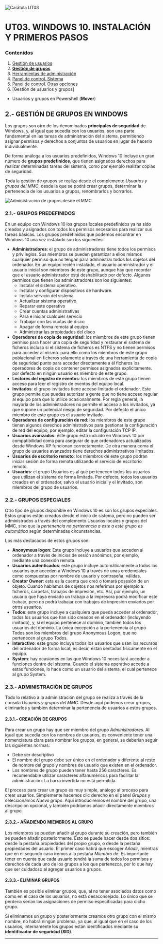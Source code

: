 ![Carátula UT03](imgs/caratula_ut03.png)

# UT03. WINDOWS 10. INSTALACIÓN Y PRIMEROS PASOS

### Contenidos

1. [Gestión de usuarios](01_usuarios.md)
2. [**Gestión de grupos**](02_grupos.md)
3. [Herramientas de administración](03_herramientas_administración.md)
4. [Panel de control. Sistema](04_sistema.md)
5. [Panel de control. Otras opciones](05_otras_opciones.md)
6. [Gestión de usuarios y grupos]
- Usuarios y grupos en Powershell (**Mover**)

## 2.- GESTIÓN DE GRUPOS EN WINDOWS

Los grupos son otro de los denominados **principales de seguridad** de Windows, y, al igual que sucedía con los usuarios, son una parte fundamental en las tareas de administración del sistema, permitiendo asignar permisos y derechos a conjuntos de usuarios en lugar de hacerlo individualmente.

De forma análoga a los usuarios predefinidos, Windows 10 incluye un gran número de **grupos predefinidos**, que tienen asignados derechos para realizar determinadas tareas del sistema, como por ejemplo realizar copias de seguridad.

Toda la gestión de grupos se realiza desde el complemento *Usuarios y grupos del MMC*, desde la que se podrá crear grupos, determinar la pertenencia de los usuarios a grupos, renombrarlos y borrarlos.

![Administración de grupos desde el MMC](imgs/grupos_mmc.png)


### 2.1.- GRUPOS PREDEFINIDOS

En un equipo con Windows 10 los grupos locales predefinidos ya ha sido creados y asignados con todos los permisos necesarios para realizar sus tareas básicas. Los grupos predefinidos que podemos encontrar en Windows 10 una vez instalado son los siguientes: 

- **Administradores**: el grupo de administradores tiene todos los permisos y privilegios. Sus miembros se pueden garantizar a ellos mismos cualquier permiso que no tengan para administrar todos los objetos del ordenador. En un equipo recién instalado, el usuario administrador y el usuario inicial son miembros de este grupo, aunque hay que recordar que el usuario administrador está deshabilitado por defecto. Algunos permisos que tienen los administradores son los siguientes:
    - Instalar el sistema operativo.
    - Instalar y configurar dispositivos de hardware.
    - Instala servicio del sistema 
    - Actualizar sistema operativo.
    - Reparar este operativo 
    - Crear cuentas administrativas 
    - Para e iniciar cualquier servicio 
    - Trabajar con las cuotas de disco 
    - Apagar de forma remota al equipo 
    - Administrar las propiedades del disco 
- **Operadores de copia de seguridad**: los miembros de este grupo tienen permiso para hacer una copia de seguridad y restaurar el sistema de ficheros incluso si el sistema de ficheros es NTFS y no tienen permisos para acceder al mismo. para ello como los miembros de este grupo poblacional en ficheros solamente a través de una herramienta de copia de seguridad punto para acceder directamente a él ficheros los operadores de copia de contener permisos asignados explícitamente. por defecto en ningún usuario es miembro de este grupo. 
- **Lectores del registro de eventos**: los miembros de este grupo tienen acceso para leer el registro de eventos del equipo local.
- **Invitados**: el grupo invitados tiene acceso limitado el ordenador. Este grupo permite que puedas autorizar a gente que no tiene acceso regular al equipo para que lo utilice ocasionalmente. Por regla general, la mayoría de los administradores no permite el acceso a los invitados, ya que supone un potencial riesgo de seguridad. Por defecto el único miembro de este grupo es el usuario invitado. 
- **Operadores de configuración de red**: los miembros de este grupo tienen algunos derechos administrativos para gestionar la configuración de red del equipo, por ejemplo, editar la configuración TCP IP. 
- **Usuarios avanzados**: este grupo está incluido en Windows 10 por compatibilidad coma para asegurar de que ordenadores actualizados desde Windows XP funcionan correctamente. De otra manera coma el grupo de usuarios avanzados tiene derechos administrativos limitados. 
- **Usuarios de escritorio remoto**: los miembros de este grupo podrán iniciar sesión de forma remota utilizando el servicio de escritorio remoto. 
- **Usuarios**: el grupo Usuarios es al que pertenecen todos los usuarios que utilizan el sistema de forma limitada. Por defecto, todos los usuarios creados en el ordenador, salvo el usuario inicial y el Invitado, son miembros del grupo de usuarios.


### 2.2.- GRUPOS ESPECIALES

Otro tipo de grupos disponible en Windows 10 es son los grupos especiales. Estos grupos están creados desde el inicio de sistema, pero no pueden ser administrados a través del complemento Usuarios locales y grupos del MMC, sino que la _pertenencia no pertenencia a este a este grupo es automática_ según determinadas circunstancias.

Los más destacados de estos grupos son: 

- **Anonymous logon**: Este grupo incluye a usuarios que acceden al ordenador a través de inicios de sesión anónimos, por ejemplo, mediante una conexión remota. 
- **Usuarios autenticados**: este grupo incluye automáticamente a todos los usuarios que acceden a Windows 10 a través de unas credenciales como compuestas por nombre de usuario y contraseña, válidas. 
- **Creator Owner**: esta es la cuenta que creó o tomará posesión de un objeto. Cuando hablamos de objetos nos referimos por ejemplo a: ficheros, carpetas, trabajos de impresión, etc. Así, por ejemplo, un usuario que haya enviado un trabajo a la impresora podrá modificar este trabajo, pero no podrá trabajar con trabajos de impresión enviados por otros usuarios. 
- **Todos**: este grupo incluye a cualquiera que pueda acceder al ordenador, todos los usuarios que han sido creados en el ordenador (incluyendo invitado), y, si el equipo pertenece al dominio, también todos los usuarios del dominio. La única excepción a la pertenencia al grupo Todos son los miembros del grupo Anonymous Logon, que no pertenecen al grupo Todos. 
- **Interactivo**: este grupo incluye todos los usuarios que usan los recursos del ordenador de forma local, es decir, están sentados físicamente en el equipo.
- **System**:  hay ocasiones en las que Windows 10 necesitará acceder a funciones dentro del sistema. Cuando el sistema operativo accede a estas funciones, lo hace como un usuario del sistema, el cual pertenece al grupo System.


### 2.3.- ADMINISTRACIÓN DE GRUPOS 

Todo lo relativo a la administración del grupo se realiza a través de la consola *Usuarios y grupos del MMC*. Desde aquí podemos crear grupos, eliminarlos y también determinar la pertenencia de usuarios a estos grupos. 


#### 2.3.1.- CREACIÓN DE GRUPOS 

Para crear un grupo hay que ser miembro del grupo *Administradores*. Al igual que sucedía con los nombres de usuarios, es conveniente tener una nomenclatura clara para nombrar los grupos, en general, se deberían seguir las siguientes normas: 

- Debe ser descriptivo 
- El nombre del grupo debe ser único en el ordenador y diferente al resto de nombre del grupo y nombres de usuario que existen en el ordenador. 
- Los nombres de grupo pueden tener hasta 256 caracteres. Es recomendable utilizar caracteres alfanuméricos para facilitar la administración. La barra invertida no está permitida. 
  
El proceso para crear un grupo es muy simple, análogo al proceso para crear usuarios. Simplemente hacemos clic derecho en el panel *Grupos* y seleccionamos *Nuevo grupo*. Aquí introduciremos el nombre del grupo, una descripción opcional, y también podríamos añadir directamente miembros al grupo. 


#### 2.3.2.- AÑADIENDO MIEMBROS AL GRUPO

Los miembros se pueden añadir al grupo durante su creación, pero también se pueden añadir posteriormente. Esto se puede hacer desde dos sitios: desde la pestaña propiedades del propio grupo, o desde la pestaña propiedades del usuario. El primer caso habrá que escoger *Añadir*, mientras que en el segundo caso iremos a la pestaña *Miembro de*. Es importante tener en cuenta que cada usuario tendrá la suma de todos los permisos y derechos de cada uno de los grupos a los que pertenezca, por lo que hay que ser cuidadoso al agregar usuarios a grupos.


#### 2.3.3.- ELIMINAR GRUPOS

También es posible eliminar grupos, que, al no tener asociados datos como como en el caso de los usuarios, no está desaconsejado. Lo único que se perdería serían las asignaciones de permiso especificadas para dicho grupo.

Si eliminamos un grupo y posteriormente creamos otro grupo con el mismo nombre, no habrá ningún problema, ya que, al igual que en el caso de los usuarios, internamente los grupos están identificados mediante su **identificador de seguridad (SID)**. 

***